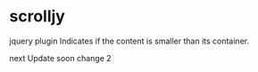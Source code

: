 # scrolljy
jquery plugin
Indicates if the content is smaller than its container. 

next Update soon change 2
